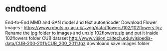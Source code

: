 # endtoend
End-to-End MMD and GAN model and text autoencoder
Download Flower images : https://www.robots.ox.ac.uk/~vgg/data/flowers/102/102flowers.tgz
Rename the jpg folder to images and unzip 102flowers.zip and put it inside 102flowers folder
CUB dataset 
http://www.vision.caltech.edu/visipedia-data/CUB-200-2011/CUB_200_2011.tgz downloand save images folder
